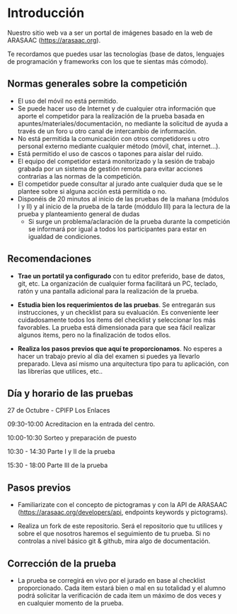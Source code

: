 # Introducción
Nuestro sitio web va a ser un portal de imágenes basado en la web de ARASAAC (https://arasaac.org).

Te recordamos que puedes usar las tecnologías (base de datos, lenguajes de programación y frameworks con los que te sientas más cómodo).

## Normas generales sobre la competición
- El uso del móvil no está permitido.
- Se puede hacer uso de Internet y de cualquier otra información que aporte el competidor para la realización de la prueba basada en apuntes/materiales/documentación, no mediante la solicitud de ayuda a través de un foro u otro canal de intercambio de información.
- No está permitida la comunicación con otros competidores u otro personal externo mediante cualquier método (móvil, chat, internet…). 
- Está permitido el uso de cascos o tapones para aislar del ruido.
- El equipo del competidor estará monitorizado y la sesión de trabajo grabada por un sistema de gestión remota para evitar acciones contrarias a las normas de la competición.
- El competidor puede consultar al jurado ante cualquier duda que se le plantee sobre si alguna acción está permitida o no.
- Disponéis de 20 minutos al inicio de las pruebas de la mañana (módulos I y II) y al inicio de la prueba de la tarde (móddulo III) para la lectura de la prueba y planteamiento general de dudas
  - Si surge un problema/aclaración de la prueba durante la competición se informará por igual a todos los participantes para estar en igualdad de condiciones.

## Recomendaciones
- **Trae un portatil ya configurado** con tu editor preferido, base de datos, git, etc. La organización de cualquier forma facilitará un PC, teclado, ratón y una pantalla adicional para la realización de la prueba.

- **Estudia bien los requerimientos de las pruebas**. Se entregarán sus instrucciones, y un checklist para su evaluación. Es conveniente leer cuidadosamente todos los items del checklist y seleccionar los más favorables. La prueba está dimensionada para que sea fácil realizar algunos items, pero no la finalización de todos ellos. 

- **Realiza los pasos previos que aquí te proporcionamos**. No esperes a hacer un trabajo previo al día del examen si puedes ya llevarlo preparado. Lleva así mismo una arquitectura tipo para tu aplicación, con las librerías que utilices, etc..


## Día y horario de las pruebas

27 de Octubre - CPIFP Los Enlaces 

09:30-10:00 Acreditacion en la entrada del centro.

10:00-10:30 Sorteo y preparación de puesto

10:30 - 14:30 Parte I y II de la prueba

15:30 - 18:00 Parte III de la prueba



## Pasos previos
 - Familiarizate con el concepto de pictogramas y con la API de ARASAAC (https://arasaac.org/developers/api, endpoints keywords y pictograms).
 
 - Realiza un fork de este repositorio. Será el repositorio que tu utilices y sobre el que nosotros haremos el seguimiento de tu prueba. Si no controlas a nivel básico git & github, mira algo de documentación.

## Corrección de la prueba
 - La prueba se corregirá en vivo por el jurado en base al checklist proporcionado. Cada item estará bien o mal en su totalidad y el alumno podrá solicitar la verificación de cada item un máximo de dos veces y en cualquier momento de la prueba.
 
